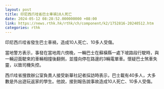 ```yaml
---
layout: post
title: 印尼西爪哇省巴士車禍10人死亡
date: 2024-05-12 08:28:52.000000000 +08:00
link: https://news.rthk.hk/rthk/ch/component/k2/1752816-20240512.htm
categories: rthk
---
```


印尼西爪哇省發生巴士車禍，造成10人死亡、10多人受傷。

當地警方表示，事發在當地周六傍晚，一輛巴士在蘇橫縣一處下坡路段行駛時，與一輛迎面駛來的車輛相撞後翻側，並撞向停在路邊的3輛電單車。懷疑巴士煞車失靈，以致司機失控。

西爪哇省搜救辦公室負責人接受新華社記者採訪時表示，巴士載有40多人，大多數是外出遊玩返家的學生。他說，接到報告說事故造成10人死亡、10多人受傷。
